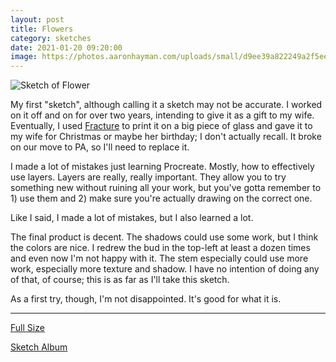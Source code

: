 ```yaml
---
layout: post
title: Flowers
category: sketches
date: 2021-01-20 09:20:00
image: https://photos.aaronhayman.com/uploads/small/d9ee39a822249a2f5ee3a233dae1ac8b@2x.png
---
```


![Sketch of Flower](https://photos.aaronhayman.com/uploads/medium/d9ee39a822249a2f5ee3a233dae1ac8b@2x.png)

<!--start-->

My first "sketch", although calling it a sketch may not be accurate. I worked on it off and on for over two years, intending to give it as a gift to my wife. Eventually, I used [Fracture](https://fractureme.com) to print it on a big piece of glass and gave it to my wife for Christmas or maybe her birthday; I don't actually recall. It broke on our move to PA, so I'll need to replace it.

I made a lot of mistakes just learning Procreate. Mostly, how to effectively use layers. Layers are really, really important. They allow you to try something new without ruining all your work, but you've gotta remember to 1) use them and 2) make sure you're actually drawing on the correct one.

Like I said, I made a lot of mistakes, but I also learned a lot.

The final product is decent. The shadows could use some work, but I think the colors are nice. I redrew the bud in the top-left at least a dozen times and even now I'm not happy with it. The stem especially could use more work, especially more texture and shadow. I have no intention of doing any of that, of course; this is as far as I'll take this sketch.

As a first try, though, I'm not disappointed. It's good for what it is.

<!--more-->

---

[Full Size](https://photos.aaronhayman.com/view?p=16113400183553)

[Sketch Album](https://photos.aaronhayman.com/r/16113393858894)
